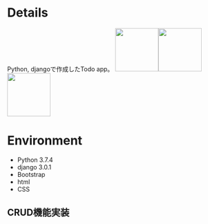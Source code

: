 # Details
Python, djangoで作成したTodo app。
<img src="https://normalblog.net/system/wp-content/uploads/2018/06/python.png" width="100"><img src="https://webty.jp/staffblog/wp-content/uploads/2018/08/thumbnail_django.jpg" width="100"><img src="https://getbootstrap.jp/docs/4.4/assets/img/bootstrap-stack.png" width="100">

# Environment
- Python 3.7.4
- django 3.0.1
- Bootstrap
- html
- CSS

## CRUD機能実装
